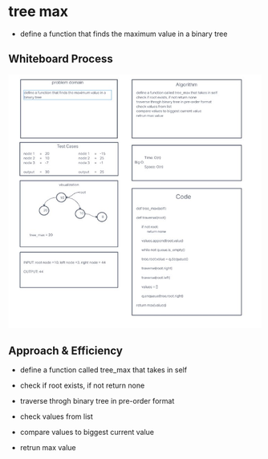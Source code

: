 # tree max

- define a function that finds the maximum value in a binary tree

## Whiteboard Process

![tree_max](/python/tree_max/whiteboard.jpg)

## Approach & Efficiency

- define a function called tree_max that takes in self

- check if root exists, if not return none

- traverse throgh binary tree in pre-order format

- check values from list

- compare values to biggest current value

- retrun max value
